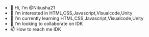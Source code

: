 - 👋 Hi, I’m @Nikusha21
- 👀 I’m interested in HTML,CSS,Javascript,Visualcode,Unity
- 🌱 I’m currently learning HTML,CSS,Javascript,Visualcode,Unity
- 💞️ I’m looking to collaborate on IDK
- 📫 How to reach me IDK
